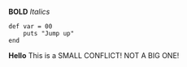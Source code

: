 **BOLD**
*Italics*
<pre><code>def var = 00
	puts "Jump up"
end
</code></pre>

**Hello**
This is a SMALL CONFLICT! NOT A BIG ONE!